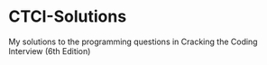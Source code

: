 # CTCI-Solutions
My solutions to the programming questions in Cracking the Coding Interview (6th Edition) 
